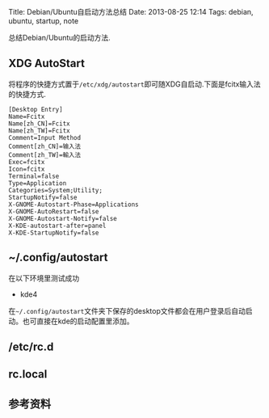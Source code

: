 Title: Debian/Ubuntu自启动方法总结
Date: 2013-08-25 12:14
Tags: debian, ubuntu, startup, note

总结Debian/Ubuntu的启动方法.

## XDG AutoStart
将程序的快捷方式置于`/etc/xdg/autostart`即可随XDG自启动.下面是fcitx输入法的快捷方式.

    [Desktop Entry]
    Name=Fcitx
    Name[zh_CN]=Fcitx
    Name[zh_TW]=Fcitx
    Comment=Input Method
    Comment[zh_CN]=输入法
    Comment[zh_TW]=輸入法
    Exec=fcitx
    Icon=fcitx
    Terminal=false
    Type=Application
    Categories=System;Utility;
    StartupNotify=false
    X-GNOME-Autostart-Phase=Applications
    X-GNOME-AutoRestart=false
    X-GNOME-Autostart-Notify=false
    X-KDE-autostart-after=panel
    X-KDE-StartupNotify=false

## ~/.config/autostart
在以下环境里测试成功

* kde4

在`~/.config/autostart`文件夹下保存的desktop文件都会在用户登录后自动启动。也可直接在kde的启动配置里添加。

## /etc/rc.d

## rc.local

## 参考资料

